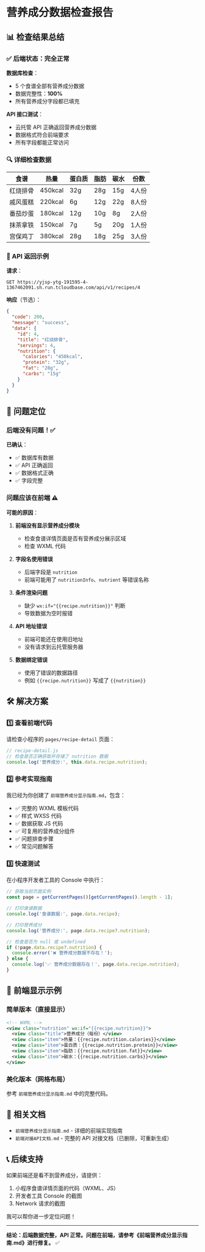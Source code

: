 # 营养成分数据检查报告

## 📊 检查结果总结

### ✅ 后端状态：完全正常

**数据库检查**：
- 5 个食谱全部有营养成分数据
- 数据完整性：**100%**
- 所有营养成分字段都已填充

**API 接口测试**：
- 云托管 API 正确返回营养成分数据
- 数据格式符合前端要求
- 所有字段都能正常访问

### 🔍 详细检查数据

| 食谱 | 热量 | 蛋白质 | 脂肪 | 碳水 | 份数 |
|------|------|--------|------|------|------|
| 红烧排骨 | 450kcal | 32g | 28g | 15g | 4人份 |
| 戚风蛋糕 | 220kcal | 6g | 12g | 22g | 8人份 |
| 番茄炒蛋 | 180kcal | 12g | 10g | 8g | 2人份 |
| 抹茶拿铁 | 150kcal | 7g | 5g | 20g | 1人份 |
| 宫保鸡丁 | 380kcal | 28g | 18g | 25g | 3人份 |

### 📝 API 返回示例

**请求**：
```
GET https://yjsp-ytg-191595-4-1367462091.sh.run.tcloudbase.com/api/v1/recipes/4
```

**响应**（节选）：
```json
{
  "code": 200,
  "message": "success",
  "data": {
    "id": 4,
    "title": "红烧排骨",
    "servings": 4,
    "nutrition": {
      "calories": "450kcal",
      "protein": "32g",
      "fat": "28g",
      "carbs": "15g"
    }
  }
}
```

## 🎯 问题定位

### 后端没有问题！✅

**已确认**：
- ✅ 数据库有数据
- ✅ API 正确返回
- ✅ 数据格式正确
- ✅ 字段完整

### 问题应该在前端 ⚠️

**可能的原因**：

1. **前端没有显示营养成分模块**
   - 检查食谱详情页面是否有营养成分展示区域
   - 检查 WXML 代码

2. **字段名使用错误**
   - 后端字段是 `nutrition`
   - 前端可能用了 `nutritionInfo`、`nutrient` 等错误名称

3. **条件渲染问题**
   - 缺少 `wx:if="{{recipe.nutrition}}"` 判断
   - 导致数据为空时报错

4. **API 地址错误**
   - 前端可能还在使用旧地址
   - 没有请求到云托管服务器

5. **数据绑定错误**
   - 使用了错误的数据路径
   - 例如 `{{recipe.nutrition}}` 写成了 `{{nutrition}}`

## 🛠️ 解决方案

### 1️⃣ 查看前端代码

请检查小程序的 `pages/recipe-detail` 页面：

```javascript
// recipe-detail.js
// 检查是否正确获取并存储了 nutrition 数据
console.log('营养成分:', this.data.recipe.nutrition);
```

### 2️⃣ 参考实现指南

我已经为你创建了 `前端营养成分显示指南.md`，包含：

- ✅ 完整的 WXML 模板代码
- ✅ 样式 WXSS 代码
- ✅ 数据获取 JS 代码
- ✅ 可复用的营养成分组件
- ✅ 问题排查步骤
- ✅ 常见问题解答

### 3️⃣ 快速测试

在小程序开发者工具的 Console 中执行：

```javascript
// 获取当前页面实例
const page = getCurrentPages()[getCurrentPages().length - 1];

// 打印食谱数据
console.log('食谱数据:', page.data.recipe);

// 打印营养成分
console.log('营养成分:', page.data.recipe?.nutrition);

// 检查是否为 null 或 undefined
if (!page.data.recipe?.nutrition) {
  console.error('❌ 营养成分数据不存在！');
} else {
  console.log('✅ 营养成分数据存在！', page.data.recipe.nutrition);
}
```

## 📱 前端显示示例

### 简单版本（直接显示）

```xml
<!-- WXML -->
<view class="nutrition" wx:if="{{recipe.nutrition}}">
  <view class="title">营养成分（每份）</view>
  <view class="item">热量：{{recipe.nutrition.calories}}</view>
  <view class="item">蛋白质：{{recipe.nutrition.protein}}</view>
  <view class="item">脂肪：{{recipe.nutrition.fat}}</view>
  <view class="item">碳水：{{recipe.nutrition.carbs}}</view>
</view>
```

### 美化版本（网格布局）

参考 `前端营养成分显示指南.md` 中的完整代码。

## 🔗 相关文档

- `前端营养成分显示指南.md` - 详细的前端实现指南
- `前端对接API文档.md` - 完整的 API 对接文档（已删除，可重新生成）

## 📞 后续支持

如果前端还是看不到营养成分，请提供：

1. 小程序食谱详情页面的代码（WXML、JS）
2. 开发者工具 Console 的截图
3. Network 请求的截图

我可以帮你进一步定位问题！

---

**结论：后端数据完整，API 正常。问题在前端，请参考《前端营养成分显示指南.md》进行修复。** ✅

